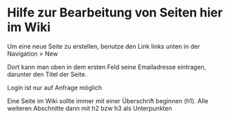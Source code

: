 # Hilfe zur Bearbeitung von Seiten hier im Wiki


Um eine neue Seite zu erstellen, benutze den Link links unten in der Navigation > New

Dort kann man oben in dem ersten Feld seine Emailadresse eintragen, darunter den Titel der Seite.

Login ist nur auf Anfrage möglich

Eine Seite im Wiki sollte immer mit einer Überschrift beginnen (h1). Alle weiteren Abschnitte dann mit h2 bzw h3 als Unterpunkten

